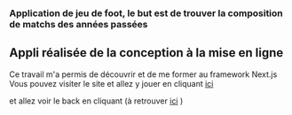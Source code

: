 ### Application de jeu de foot, le but est de trouver la composition de matchs des années passées
## Appli réalisée de la conception à la mise en ligne
Ce travail m'a permis de découvrir et de me former au framework Next.js
Vous pouvez visiter le site et allez y jouer en cliquant [ici](https://trouve-la-compo.netlify.app/)

et allez voir le back en cliquant (à retrouver [ici](https://github.com/FabriceMilet/quizFoot-back) )
